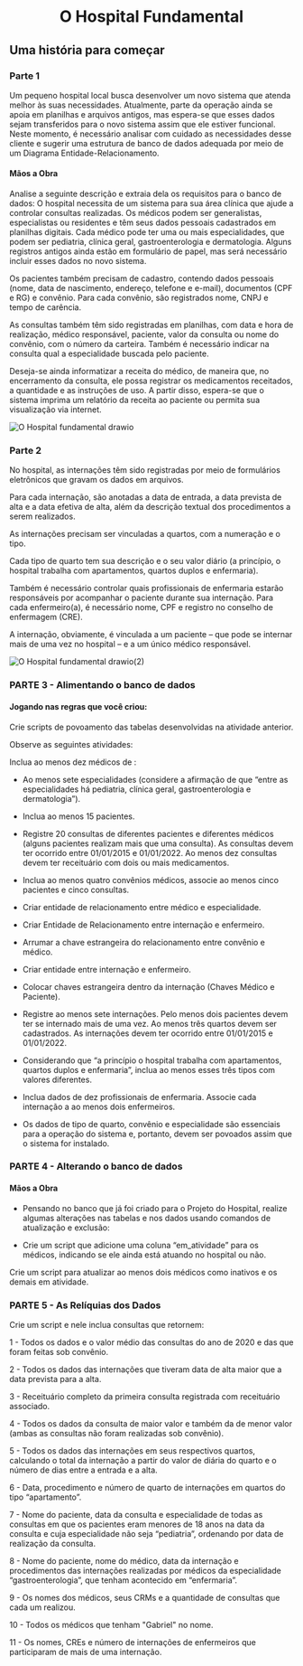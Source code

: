<h1 align="center">O Hospital Fundamental</h1> 
<h2>Uma história para começar</h2>

<h3>Parte 1</h3>

Um pequeno hospital local busca desenvolver um novo sistema que atenda melhor às suas necessidades. Atualmente, parte da operação ainda se apoia em planilhas e arquivos antigos, mas espera-se que esses dados sejam transferidos para o novo sistema assim que ele estiver funcional. Neste momento, é necessário analisar com cuidado as necessidades desse cliente e sugerir uma estrutura de banco de dados adequada por meio de um Diagrama Entidade-Relacionamento.

<h4>Mãos a Obra</h4>
Analise a seguinte descrição e extraia dela os requisitos para o banco de dados:
O hospital necessita de um sistema para sua área clínica que ajude a controlar consultas realizadas. Os médicos podem ser generalistas, especialistas ou residentes e têm seus dados pessoais cadastrados em planilhas digitais. Cada médico pode ter uma ou mais especialidades, que podem ser pediatria, clínica geral, gastroenterologia e dermatologia. Alguns registros antigos ainda estão em formulário de papel, mas será necessário incluir esses dados no novo sistema.

Os pacientes também precisam de cadastro, contendo dados pessoais (nome, data de nascimento, endereço, telefone e e-mail), documentos (CPF e RG) e convênio. Para cada convênio, são registrados nome, CNPJ e tempo de carência.

As consultas também têm sido registradas em planilhas, com data e hora de realização, médico responsável, paciente, valor da consulta ou nome do convênio, com o número da carteira. Também é necessário indicar na consulta qual a especialidade buscada pelo paciente.

Deseja-se ainda informatizar a receita do médico, de maneira que, no encerramento da consulta, ele possa registrar os medicamentos receitados, a quantidade e as instruções de uso. A partir disso, espera-se que o sistema imprima um relatório da receita ao paciente ou permita sua visualização via internet.

![O Hospital fundamental drawio](https://user-images.githubusercontent.com/110692035/200100983-b48f88a8-57e7-4a71-a3d1-f1628edd4373.png)

<h3>Parte 2</h3/>

No hospital, as internações têm sido registradas por meio de formulários eletrônicos que gravam os dados em arquivos. 

Para cada internação, são anotadas a data de entrada, a data prevista de alta e a data efetiva de alta, além da descrição textual dos procedimentos a serem realizados. 

As internações precisam ser vinculadas a quartos, com a numeração e o tipo. 

Cada tipo de quarto tem sua descrição e o seu valor diário (a princípio, o hospital trabalha com apartamentos, quartos duplos e enfermaria).

Também é necessário controlar quais profissionais de enfermaria estarão responsáveis por acompanhar o paciente durante sua internação. Para cada enfermeiro(a), é necessário nome, CPF e registro no conselho de enfermagem (CRE).

A internação, obviamente, é vinculada a um paciente – que pode se internar mais de uma vez no hospital – e a um único médico responsável.

![O Hospital fundamental drawio(2)](https://user-images.githubusercontent.com/110692035/201503973-848b1b1d-2eb0-45e7-b833-654945278b82.png)

  <h3> PARTE 3 - Alimentando o banco de dados </h3>
  
<h4> Jogando nas regras que você criou: </h4>

Crie scripts de povoamento das tabelas desenvolvidas na atividade anterior.

Observe as seguintes atividades: 

Inclua ao menos dez médicos de :

- Ao menos sete especialidades (considere a afirmação de que “entre as especialidades há pediatria, clínica geral, gastroenterologia e dermatologia”).

- Inclua ao menos 15 pacientes.

- Registre 20 consultas de diferentes pacientes e diferentes médicos (alguns pacientes realizam mais que uma consulta). As consultas devem ter ocorrido entre 01/01/2015 e 01/01/2022. Ao menos dez consultas devem ter receituário com dois ou mais medicamentos.

- Inclua ao menos quatro convênios médicos, associe ao menos cinco pacientes e cinco consultas.

- Criar entidade de relacionamento entre médico e especialidade. 

- Criar Entidade de Relacionamento entre internação e enfermeiro. 

- Arrumar a chave estrangeira do relacionamento entre convênio e médico.

- Criar entidade entre internação e enfermeiro.

- Colocar chaves estrangeira dentro da internação (Chaves Médico e Paciente).

- Registre ao menos sete internações. Pelo menos dois pacientes devem ter se internado mais de uma vez. Ao menos três quartos devem ser cadastrados. As internações devem ter ocorrido entre 01/01/2015 e 01/01/2022.

- Considerando que “a princípio o hospital trabalha com apartamentos, quartos duplos e enfermaria”, inclua ao menos esses três tipos com valores diferentes.

- Inclua dados de dez profissionais de enfermaria. Associe cada internação a ao menos dois enfermeiros.

- Os dados de tipo de quarto, convênio e especialidade são essenciais para a operação do sistema e, portanto, devem ser povoados assim que o sistema for instalado.

<h3> PARTE 4 - Alterando o banco de dados </h3>

<h4> Mãos a Obra </h4>

- Pensando no banco que já foi criado para o Projeto do Hospital, realize algumas alterações nas tabelas e nos dados usando comandos de atualização e exclusão:

- Crie um script que adicione uma coluna “em_atividade” para os médicos, indicando se ele ainda está atuando no hospital ou não. 

Crie um script para atualizar ao menos dois médicos como inativos e os demais em atividade.

<h3> PARTE 5 - As Relíquias dos Dados </h3>

Crie um script e nele inclua consultas que retornem:

1 - Todos os dados e o valor médio das consultas do ano de 2020 e das que foram feitas sob convênio.

2 - Todos os dados das internações que tiveram data de alta maior que a data prevista para a alta.

3 - Receituário completo da primeira consulta registrada com receituário associado.

4 - Todos os dados da consulta de maior valor e também da de menor valor (ambas as consultas não foram realizadas sob convênio).

5 - Todos os dados das internações em seus respectivos quartos, calculando o total da internação a partir do valor de diária do quarto e o número de dias entre a 
entrada e a alta.

6 - Data, procedimento e número de quarto de internações em quartos do tipo “apartamento”.

7 - Nome do paciente, data da consulta e especialidade de todas as consultas em que os pacientes eram menores de 18 anos na data da consulta e cuja especialidade não seja “pediatria”, ordenando por data de realização da consulta.

8 - Nome do paciente, nome do médico, data da internação e procedimentos das internações realizadas por médicos da especialidade “gastroenterologia”, que tenham acontecido em “enfermaria”.

9 - Os nomes dos médicos, seus CRMs e a quantidade de consultas que cada um realizou.

10 - Todos os médicos que tenham "Gabriel" no nome. 

11 - Os nomes, CREs e número de internações de enfermeiros que participaram de mais de uma internação.

